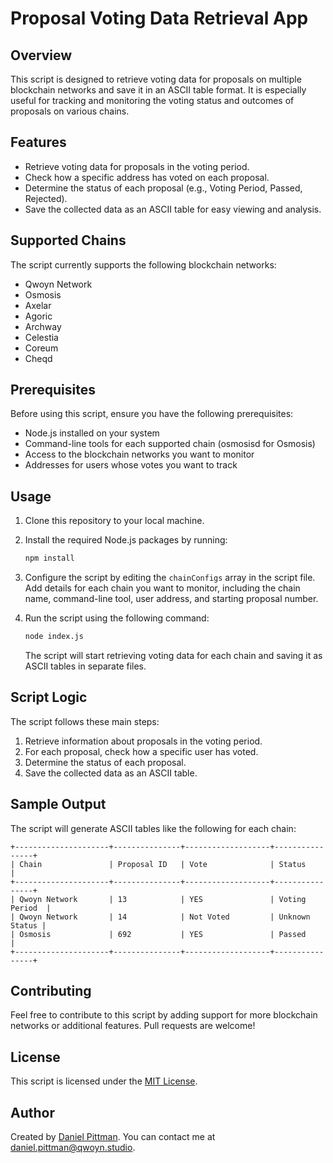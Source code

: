 # Proposal Voting Data Retrieval App

## Overview

This script is designed to retrieve voting data for proposals on multiple blockchain networks and save it in an ASCII table format. It is especially useful for tracking and monitoring the voting status and outcomes of proposals on various chains.

## Features

- Retrieve voting data for proposals in the voting period.
- Check how a specific address has voted on each proposal.
- Determine the status of each proposal (e.g., Voting Period, Passed, Rejected).
- Save the collected data as an ASCII table for easy viewing and analysis.

## Supported Chains

The script currently supports the following blockchain networks:

- Qwoyn Network
- Osmosis
- Axelar
- Agoric
- Archway
- Celestia
- Coreum
- Cheqd

## Prerequisites

Before using this script, ensure you have the following prerequisites:

- Node.js installed on your system
- Command-line tools for each supported chain (osmosisd for Osmosis)
- Access to the blockchain networks you want to monitor
- Addresses for users whose votes you want to track

## Usage

1. Clone this repository to your local machine.

2. Install the required Node.js packages by running:

   ```bash
   npm install
   ```

3. Configure the script by editing the `chainConfigs` array in the script file. Add details for each chain you want to monitor, including the chain name, command-line tool, user address, and starting proposal number.

4. Run the script using the following command:

   ```bash
   node index.js
   ```

   The script will start retrieving voting data for each chain and saving it as ASCII tables in separate files.

## Script Logic

The script follows these main steps:

1. Retrieve information about proposals in the voting period.
2. For each proposal, check how a specific user has voted.
3. Determine the status of each proposal.
4. Save the collected data as an ASCII table.

## Sample Output

The script will generate ASCII tables like the following for each chain:

```
+---------------------+---------------+-------------------+----------------+
| Chain               | Proposal ID   | Vote              | Status         |
+---------------------+---------------+-------------------+----------------+
| Qwoyn Network       | 13            | YES               | Voting Period  |
| Qwoyn Network       | 14            | Not Voted         | Unknown Status |
| Osmosis             | 692           | YES               | Passed         |
+---------------------+---------------+-------------------+----------------+
```

## Contributing

Feel free to contribute to this script by adding support for more blockchain networks or additional features. Pull requests are welcome!

## License

This script is licensed under the [MIT License](LICENSE).

## Author

Created by [Daniel Pittman](https://github.com/dpdanpittman). You can contact me at daniel.pittman@qwoyn.studio.
